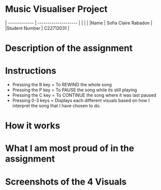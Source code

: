 # Music Visualiser Project

| ------------- | -------------------- |
|               |                      |
|Name           | Sofia Claire Rabadon |
|Student Number | C22712031            |

# Description of the assignment

# Instructions
- Pressing the R key = To REWIND the whole song
- Pressing the P key = To PAUSE the song while its still playing
- Pressing the C key = To CONTINUE the song where it was last paused
- Pressing 0-3 keys = Displays each different visuals based on how I interpret the song that I have chosen to do.

# How it works

# What I am most proud of in the assignment

# Screenshots of the 4 Visuals
